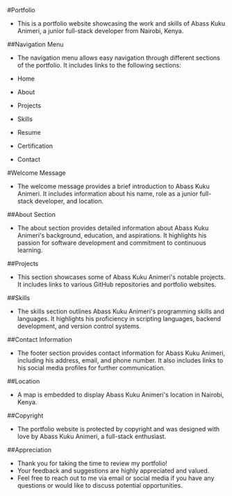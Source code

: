 #Portfolio
- This is a portfolio website showcasing the work and skills of Abass Kuku Animeri, a junior full-stack developer from Nairobi, Kenya.

##Navigation Menu
- The navigation menu allows easy navigation through different sections of the portfolio. It includes links to the following sections:

- Home
- About
- Projects
- Skills
- Resume
- Certification
- Contact
  
#Welcome Message
- The welcome message provides a brief introduction to Abass Kuku Animeri. It includes information about his name, role as a junior full-stack developer, and location.

##About Section
- The about section provides detailed information about Abass Kuku Animeri's background, education, and aspirations. It highlights his passion for software development and commitment to continuous learning.

##Projects
- This section showcases some of Abass Kuku Animeri's notable projects. It includes links to various GitHub repositories and portfolio websites.

##Skills
- The skills section outlines Abass Kuku Animeri's programming skills and languages. It highlights his proficiency in scripting languages, backend development, and version control systems.

##Contact Information
- The footer section provides contact information for Abass Kuku Animeri, including his address, email, and phone number. It also includes links to his social media profiles for further communication.

##Location
- A map is embedded to display Abass Kuku Animeri's location in Nairobi, Kenya.

##Copyright
- The portfolio website is protected by copyright and was designed with love by Abass Kuku Animeri, a full-stack enthusiast.

##Appreciation
- Thank you for taking the time to review my portfolio!
- Your feedback and suggestions are highly appreciated and valued.
- Feel free to reach out to me via email or social media if you have any questions or would like to discuss potential opportunities.
